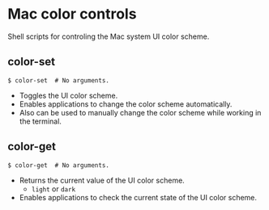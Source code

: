 # Mac color controls
Shell scripts for controling the Mac system UI color scheme. <br/>

## color-set
`$ color-set  # No arguments.`
* Toggles the UI color scheme.
* Enables applications to change the color scheme automatically.
* Also can be used to manually change the color scheme while working in the terminal.

## color-get
`$ color-get  # No arguments.`
* Returns the current value of the UI color scheme.
    * `light` or `dark`
* Enables applications to check the current state of the UI color scheme.
